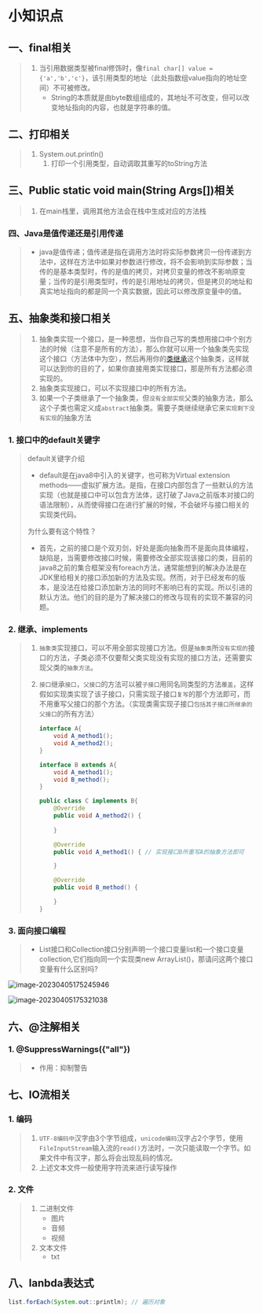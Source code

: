 # 小知识点

## 一、final相关

> 1. 当引用数据类型被final修饰时，像`final char[] value = {'a','b','c'}`，该引用类型的地址（此处指数组value指向的地址空间）不可被修改。
>    - String的本质就是由byte数组组成的，其地址不可改变，但可以改变地址指向的内容，也就是字符串的值。

## 二、打印相关

> 1. System.out.println()
>    1. 打印一个引用类型，自动调取其重写的toString方法

## 三、Public static void main(String Args[])相关

> 1. 在main栈里，调用其他方法会在栈中生成对应的方法栈

### 四、Java是值传递还是引用传递

> - java是值传递；值传递是指在调用方法时将实际参数拷贝一份传递到方法中，这样在方法中如果对参数进行修改，将不会影响到实际参数；当传的是基本类型时，传的是值的拷贝，对拷贝变量的修改不影响原变量；当传的是引用类型时，传的是引用地址的拷贝，但是拷贝的地址和真实地址指向的都是同一个真实数据，因此可以修改原变量中的值。

## 五、抽象类和接口相关

> 1. 抽象类实现一个接口，是一种思想，当你自己写的类想用接口中个别方法的时候（注意不是所有的方法），那么你就可以用一个抽象类先实现这个接口（方法体中为空），然后再用你的[类继承](https://so.csdn.net/so/search?q=类继承&spm=1001.2101.3001.7020)这个抽象类，这样就可以达到你的目的了，如果你直接用类实现接口，那是所有方法都必须实现的。
> 2. 抽象类实现接口，可以不实现接口中的所有方法。
> 3. 如果一个子类继承了一个抽象类，但`没有全部实现`父类的抽象方法，那么这个子类也需定义成`abstract`抽象类。需要子类继续继承它来`实现剩下没有实现`的抽象方法

### 1. 接口中的default关键字

> default关键字介绍
>
> - default是在java8中引入的关键字，也可称为Virtual
>   extension methods——虚拟扩展方法。是指，在接口内部包含了一些默认的方法实现（也就是接口中可以包含方法体，这打破了Java之前版本对接口的语法限制），从而使得接口在进行扩展的时候，不会破坏与接口相关的实现类代码。
>
> 为什么要有这个特性？
>
> - 首先，之前的接口是个双刃剑，好处是面向抽象而不是面向具体编程，缺陷是，当需要修改接口时候，需要修改全部实现该接口的类，目前的java8之前的集合框架没有foreach方法，通常能想到的解决办法是在JDK里给相关的接口添加新的方法及实现。然而，对于已经发布的版本，是没法在给接口添加新方法的同时不影响已有的实现。所以引进的默认方法。他们的目的是为了解决接口的修改与现有的实现不兼容的问题。
>   

### 2. 继承、implements

> 1. `抽象类`实现接口，可以不用全部实现接口方法。但是`抽象类`所`没有实现的`接口的方法，子类必须不仅要帮父类实现没有实现的接口方法，还需要实现父类的`抽象方法`。
>
> 2. `接口`继承`接口`，`父接口`的方法可以被`子接口`用同名同类型的方法`覆盖`，这样假如实现类实现了该子接口，只需实现子接口`复写`的那个方法即可，而不用重写父接口的那个方法。（实现类需实现子接口`包括其子接口所继承的父接口`的所有方法）
>
>    ```java
>    interface A{
>        void A_method1();
>        void A_method2();
>    }
>    
>    interface B extends A{
>        void A_method1();
>        void B_method();
>    }
>    
>    public class C implements B{
>        @Override
>        public void A_method2() { 
>            
>        }
>    
>        @Override
>        public void A_method1() { // 实现接口B所重写A的抽象方法即可
>    
>        }
>    
>        @Override
>        public void B_method() {
>    
>        }
>    }
>    ```

### 3. 面向接口编程

> - List接口和Collection接口分别声明一个接口变量list和一个接口变量collection,它们指向同一个实现类new ArrayList()，那请问这两个接口变量有什么区别吗?

![image-20230405175245946](C:\Users\Administrator\AppData\Roaming\Typora\typora-user-images\image-20230405175245946.png)

![image-20230405175321038](C:\Users\Administrator\AppData\Roaming\Typora\typora-user-images\image-20230405175321038.png)



## 六、@注解相关

### 1. @SuppressWarnings({"all"})

> - 作用：抑制警告



## 七、IO流相关

### 1. 编码

> 1. `UTF-8编码中`汉字由3个字节组成，`unicode编码`汉字占2个字节，使用`FileInputStream`输入流的`read()`方法时，一次只能读取一个字节。如果文件中有汉字，那么将会出现乱码的情况。
> 2. 上述文本文件一般使用字符流来进行读写操作

### 2. 文件

> 1. 二进制文件
>    - 图片
>    - 音频
>    - 视频
> 2. 文本文件
>    - txt

## 八、lanbda表达式

```java
list.forEach(System.out::println); // 遍历对象
```

